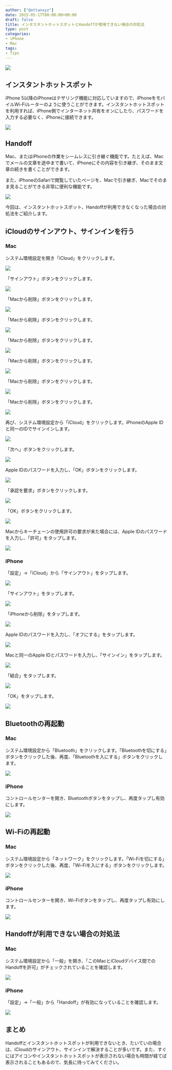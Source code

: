 ```yaml
---
author: ["@ottanxyz"]
date: 2015-05-17T00:00:00+00:00
draft: false
title: インタスタントホットスポットとHandoffが使用できない場合の対処法
type: post
categories:
- iPhone
- Mac
tags:
- Tips
---
```


![](150517-55583b9962ac8.jpg)






## インスタントホットスポット





iPhone 5以降のiPhoneはテザリング機能に対応していますので、iPhoneをモバイルWi-Fiルーターのように使うことができます。インスタントホットスポットを利用すれば、iPhone側でインターネット共有をオンにしたり、パスワードを入力する必要なく、iPhoneに接続できます。





![](150517-555827e0a25f6.png)






## Handoff





Mac、またはiPhoneの作業をシームレスに引き継ぐ機能です。たとえば、Macでメールの文章を途中まで書いて、iPhoneにその内容を引き継ぎ、そのまま文章の続きを書くことができます。





また、iPhoneのSafariで閲覧していたページを、Macで引き継ぎ、Macでそのまま見ることができる非常に便利な機能です。





![](150517-555827e92a47f.png)






今回は、インスタントホットスポット、Handoffが利用できなくなった場合の対処法をご紹介します。





## iCloudのサインアウト、サインインを行う





### Mac





システム環境設定を開き「iCloud」をクリックします。





![](150517-555827bb42cc6.png)






「サインアウト」ボタンをクリックします。





![](150517-555827be198bd.png)






「Macから削除」ボタンをクリックします。





![](150517-555827c0dd998.png)






「Macから削除」ボタンをクリックします。





![](150517-555827c3dc638.png)






「Macから削除」ボタンをクリックします。





![](150517-555827c6cfb36.png)






「Macから削除」ボタンをクリックします。





![](150517-555827c9c4f7a.png)






「Macから削除」ボタンをクリックします。





![](150517-555827ccb2aac.png)






「Macから削除」ボタンをクリックします。





![](150517-555827cfae867.png)






再び、システム環境設定から「iCloud」をクリックします。iPhoneのApple IDと同一のIDでサインインします。





![](150517-555827d273b27.png)






「次へ」ボタンをクリックします。





![](150517-555827d500b80.png)






Apple IDのパスワードを入力し、「OK」ボタンをクリックします。





![](150517-555827d729fae.png)






「承認を要求」ボタンをクリックします。





![](150517-555827da2b35d.png)






「OK」ボタンをクリックします。





![](150517-555827ddb8562.png)






Macからキーチェーンの使用許可の要求が来た場合には、Apple IDのパスワードを入力し、「許可」をタップします。





![](150517-55582b3ae9e1b.png)






### iPhone





「設定」→「iCloud」から「サインアウト」をタップします。





![](150517-55582b2516e02.png)






「サインアウト」をタップします。





![](150517-55582b293eaf0.png)






「iPhoneから削除」をタップします。





![](150517-55582b2c137ad.png)






Apple IDのパスワードを入力し、「オフにする」をタップします。





![](150517-55582b2ea53cd.png)






Macと同一のApple IDとパスワードを入力し、「サインイン」をタップします。





![](150517-55582b316fc78.png)






「結合」をタップします。





![](150517-55582b34389cf.png)






「OK」をタップします。





![](150517-55582b37049f2.png)






## Bluetoothの再起動





### Mac





システム環境設定から「Bluetooth」をクリックします。「Bluetoothを切にする」ボタンをクリックした後、再度、「Bluetoothを入にする」ボタンをクリックします。





![](150517-555827e2b79e8.png)






### iPhone





コントロールセンターを開き、Bluetoothボタンをタップし、再度タップし有効にします。





![](150517-55582b20d7f9c.png)






## Wi-Fiの再起動





### Mac





システム環境設定から「ネットワーク」をクリックします。「Wi-Fiを切にする」ボタンをクリックした後、再度、「Wi-Fiを入にする」ボタンをクリックします。





![](150517-555827e53c557.png)






### iPhone





コントロールセンターを開き、Wi-Fiボタンをタップし、再度タップし有効にします。





![](150517-55582b20d7f9c.png)






## Handoffが利用できない場合の対処法





### Mac





システム環境設定から「一般」を開き、「このMacとiCloudデバイス間でのHandoffを許可」がチェックされていることを確認します。





![](150517-55582eacaf93f.png)






### iPhone





「設定」→「一般」から「Handoff」が有効になっていることを確認します。





![](150517-55582eb11b27c.png)






## まとめ





Handoffとインスタントホットスポットが利用できないとき、たいていの場合は、iCloudのサインアウト、サインインで解決することが多いです。また、すぐにはアイコンやインスタントホットスポットが表示されない場合も時間が経てば表示されることもあるので、気長に待ってみてください。
